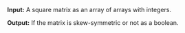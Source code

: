 **Input:** A square matrix as an array of arrays with integers. 

**Output:** If the matrix is skew-symmetric or not as a boolean.
